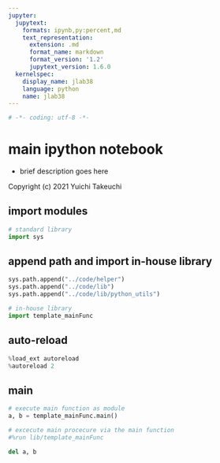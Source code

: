 ```yaml
---
jupyter:
  jupytext:
    formats: ipynb,py:percent,md
    text_representation:
      extension: .md
      format_name: markdown
      format_version: '1.2'
      jupytext_version: 1.6.0
  kernelspec:
    display_name: jlab38
    language: python
    name: jlab38
---
```


```python
# -*- coding: utf-8 -*-
```

# main ipython notebook
- brief description goes here

Copyright (c) 2021 Yuichi Takeuchi



## import modules

```python
# standard library
import sys
```

## append path and import in-house library

```python
sys.path.append("../code/helper")
sys.path.append("../code/lib")
sys.path.append("../code/lib/python_utils")

# in-house library
import template_mainFunc
```

## auto-reload

```python
%load_ext autoreload
%autoreload 2
```

## main


```python
# execute main function as module
a, b = template_mainFunc.main()

# excecute main procecure via the main function
#%run lib/template_mainFunc
```

```python
del a, b
```

```python

```
